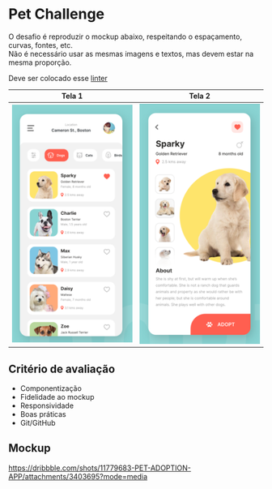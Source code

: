 # Pet Challenge

O desafio é reproduzir o mockup abaixo, respeitando o espaçamento, curvas, fontes, etc.  
Não é necessário usar as mesmas imagens e textos, mas devem estar na mesma proporção.  

Deve ser colocado esse [linter](https://pub.dev/packages/flutterando_analysis)

Tela 1    | Tela 2
:-------: | :-------:
![Mockup!](/.readme_assets/pet_mockup01.png "Mockup 01") | ![Mockup!](/.readme_assets/pet_mockup02.png "Mockup 02")

## Critério de avaliação
  * Componentização
  * Fidelidade ao mockup
  * Responsividade
  * Boas práticas
  * Git/GitHub 

## Mockup
https://dribbble.com/shots/11779683-PET-ADOPTION-APP/attachments/3403695?mode=media